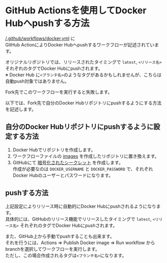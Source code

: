 # GitHub Actionsを使用してDocker Hubへpushする方法

[/.github/workflows/docker.yml](https://github.com/misskey-dev/misskey/blob/develop/.github/workflows/docker.yml) に  
GitHub ActionによりDocker Hubへpushするワークフローが記述されています。

オリジナルリポジトリでは、リリースされたタイミングで `latest`, `<リリース名>` それぞれのタグでDocker Hubにpushされます。  
※ Docker Hub に`<ブランチ名>`のようなタグがあるかもしれませんが、こちらは自動push対象ではありません。

Fork先でこのワークフローを実行すると失敗します。

以下では、Fork先で自分のDocker Hubリポジトリにpushするようにする方法を記述します。

## 自分のDocker Hubリポジトリにpushするように設定する方法

1. Docker Hubでリポジトリを作成します。
2. ワークフローファイルの [images](https://github.com/misskey-dev/misskey/blob/53f3b779bf16abcda4f6e026c51384f3b8fbcc62/.github/workflows/docker.yml#L20) を作成したリポジトリに置き換えます。
3. GitHubにて [暗号化されたシークレット](https://docs.github.com/ja/actions/reference/encrypted-secrets#creating-encrypted-secrets-for-a-repository) を作成します。  
   作成が必要なのは `DOCKER_USERNAME` と `DOCKER_PASSWORD` で、それぞれDocker Hubのユーザーとパスワードになります。

## pushする方法

上記設定によりリリース時に自動的にDocker Hubにpushされるようになります。  
具体的には、GitHubのリリース機能でリリースしたタイミングで `latest`, `<リリース名>` それぞれのタグでDocker Hubにpushされます。

また、GitHub上から手動でpushすることも出来ます。  
それを行うには、Actions => Publish Docker image => Run workflow からbranchを選択してワークフローを実行します。  
ただし、この場合作成されるタグは`<ブランチ名>`になります。
